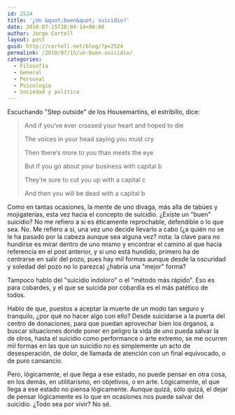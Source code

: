 ```yaml
---
id: 2524
title: '¿Un &quot;buen&quot; suicidio?'
date: 2010-07-15T20:04:14+00:00
author: Jorge Cortell
layout: post
guid: http://cortell.net/blog/?p=2524
permalink: /2010/07/15/un-buen-suicidio/
categories:
  - Filosofí­a
  - General
  - Personal
  - Psicología
  - Sociedad y polí­tica
---
```

Escuchando "Step outside" de los Housemartins, el estribillo, dice:

> And if you‘ve ever crossed your heart and hoped to die
> 
> The voices in your head saying you must cry
> 
> Then there‘s more to you than meets the eye
> 
> But if you go about your business with capital b
> 
> They‘re sure to cut you up with a capital c
> 
> And then you will be dead with a capital b

Como en tantas ocasiones, la mente de uno divaga, más alla de tabúes y mojigaterías, esta vez hacia el concepto de suicidio. ¿Existe un "buen" suicidio? No me refiero a si es éticamente reprochable, defendible o lo que sea. No. Me refiero a si, una vez uno decide llevarlo a cabo (¿a quién no se le ha pasado por la cabeza aunque sea alguna vez? nota: la clave para no hundirse es mirar dentro de uno mismo y encontrar el camino al que hacía referencia en el post anterior, y si uno está hundido, primero ha de centrarse en salir del pozo, pues hay mil formas aunque desde la oscuridad y soledad del pozo no lo parezca) ¿habría una "mejor" forma?

Tampoco hablo del "suicidio indoloro" o el "método más rápido". Eso es para cobardes, y el que se suicida por cobardía es el más patético de todos.

Hablo de que, puestos a aceptar la muerte de un modo tan seguro y tranquilo, ¿por qué no hacer algo con ello? Desde suicidarse a la puerta del centro de donaciones, para que puedan aprovechar bien los órganos, a buscar situaciones donde poner en peligro la vida de uno pueda salvar la de otros, hasta el suicidio como performance o arte extremo, se me ocurren mil formas en las que un suicidio no es simplemente un acto de desesperación, de dolor, de llamada de atención con un final equivocado, o de puro cansancio.

Pero, lógicamente, el que llega a ese estado, no puede pensar en otra cosa, en los demás, en utilitarismo, en objetivos, o en arte. Lógicamente, el que llega a ese estado no piensa lógicamente. Aunque quizá, sólo quizá, el dejar de pensar lógicamente es lo que en ocasiones nos puede salvar del suicidio. ¿Todo sea por vivir? No sé.